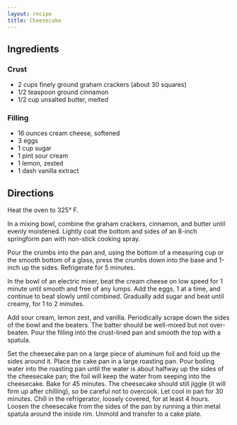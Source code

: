```yaml
---
layout: recipe
title: Cheesecake
---
```


## Ingredients


### Crust

* 2 cups finely ground graham crackers (about 30 squares)
* 1/2 teaspoon ground cinnamon
* 1/2 cup unsalted butter, melted

### Filling

* 16 ounces cream cheese, softened
* 3 eggs
* 1 cup sugar
* 1 pint sour cream
* 1 lemon, zested
* 1 dash vanilla extract

## Directions

Heat the oven to 325° F.

In a mixing bowl, combine the graham crackers, cinnamon, and butter
until evenly moistened. Lightly coat the bottom and sides of an 8-inch
springform pan with non-stick cooking spray.

Pour the crumbs into the pan and, using the bottom of a measuring cup or
the smooth bottom of a glass, press the crumbs down into the base and
1-inch up the sides. Refrigerate for 5
minutes.

In the bowl of an electric mixer, beat the cream cheese on low speed for
1 minute until smooth and free of any lumps. Add the eggs, 1 at a time,
and continue to beat slowly until combined. Gradually add sugar and beat
until creamy, for 1 to 2 minutes.

Add sour cream, lemon zest, and vanilla. Periodically scrape down the
sides of the bowl and the beaters. The batter should be well-mixed but
not over-beaten. Pour the filling into the crust-lined pan and smooth
the top with a spatula.

Set the cheesecake pan on a large piece of aluminum foil and fold up the
sides around it. Place the cake pan in a large roasting pan. Pour
boiling water into the roasting pan until the water is about halfway up
the sides of the cheesecake pan; the foil will keep the water from
seeping into the cheesecake. Bake for 45 minutes. The cheesecake should
still jiggle (it will firm up after chilling), so be careful not to
overcook. Let cool in pan for 30 minutes. Chill in the refrigerator,
loosely covered, for at least 4 hours. Loosen the cheesecake from the
sides of the pan by running a thin metal spatula around the inside rim.
Unmold and transfer to a cake plate.
